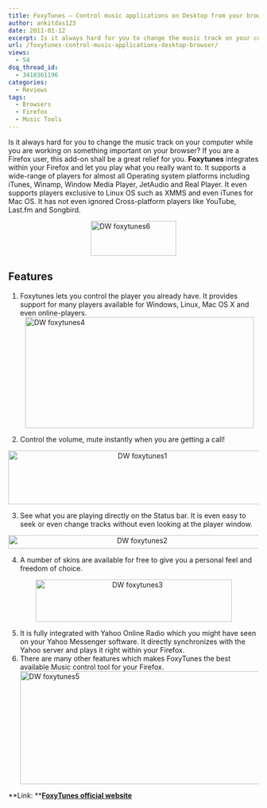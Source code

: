 ```yaml
---
title: FoxyTunes – Control music applications on Desktop from your browser
author: ankitdas123
date: 2011-01-12
excerpt: Is it always hard for you to change the music track on your computer while you are working on something important on your browser? If you are a Firefox user, this addon shall be a great relief for you. “Foxytunes” integrates within your Firefox and let you play what you really want to.
url: /foxytunes-control-music-applications-desktop-browser/
views:
  - 54
dsq_thread_id:
  - 3418361196
categories:
  - Reviews
tags:
  - Browsers
  - Firefox
  - Music Tools
---
```

Is it always hard for you to change the music track on your computer while you are working on something important on your browser? If you are a Firefox user, this add-on shall be a great relief for you. **Foxytunes** integrates within your Firefox and let you play what you really want to. It supports a wide-range of players for almost all Operating system platforms including iTunes, Winamp, Window Media Player, JetAudio and Real Player. It even supports players exclusive to Linux OS such as XMMS and even iTunes for Mac OS. It has not even ignored Cross-platform players like YouTube, Last.fm and Songbird.

[<img class="alignnone" style="background-image: none; padding-left: 0px; padding-right: 0px; display: block; margin-left: auto; margin-right: auto; padding-top: 0px; border: 0px initial initial;" title="DW foxytunes6" src="http://cdn.devilsworkshop.org/files/2011/01/DW-foxytunes6_thumb.gif" border="0" alt="DW foxytunes6" width="172" height="70" />][1]

## **Features**

  1. Foxytunes lets you control the player you already have. It provides support for many players available for Windows, Linux, Mac OS X and even online-players.
[<img style="background-image: none; padding-left: 0px; padding-right: 0px; display: block; margin-left: auto; margin-right: auto; padding-top: 0px; border: 0px initial initial;" title="DW foxytunes4" src="http://cdn.devilsworkshop.org/files/2011/01/DW-foxytunes4_thumb.gif" border="0" alt="DW foxytunes4" width="460" height="223" />][2]

  2. Control the volume, mute instantly when you are getting a call!
<p style="text-align: center;">
  <a href="http://cdn.devilsworkshop.org/files/2011/01/DW-foxytunes1.gif"><img class="aligncenter" style="background-image: none; padding-left: 0px; padding-right: 0px; display: inline; padding-top: 0px;" title="DW foxytunes1" src="http://cdn.devilsworkshop.org/files/2011/01/DW-foxytunes1_thumb.gif" border="0" alt="DW foxytunes1" width="524" height="108" /></a>
</p>

  3. See what you are playing directly on the Status bar. It is even easy to seek or even change tracks without even looking at the player window.
<p style="text-align: center;">
  <a href="http://cdn.devilsworkshop.org/files/2011/01/DW-foxytunes2.gif"><img class="aligncenter" style="background-image: none; padding-left: 0px; padding-right: 0px; display: block; padding-top: 0px;" title="DW foxytunes2" src="http://cdn.devilsworkshop.org/files/2011/01/DW-foxytunes2_thumb.gif" border="0" alt="DW foxytunes2" width="523" height="27" /></a>
</p>

  4. A number of skins are available for free to give you a personal feel and freedom of choice.
<p style="text-align: center;">
  <a href="http://cdn.devilsworkshop.org/files/2011/01/DW-foxytunes3.jpg"><img class="aligncenter" style="background-image: none; padding-left: 0px; padding-right: 0px; display: inline; padding-top: 0px;" title="DW foxytunes3" src="http://cdn.devilsworkshop.org/files/2011/01/DW-foxytunes3_thumb.jpg" border="0" alt="DW foxytunes3" width="395" height="85" /></a>
</p>

  5. It is fully integrated with Yahoo Online Radio which you might have seen on your Yahoo Messenger software. It directly synchronizes with the Yahoo server and plays it right within your Firefox.
  6. There are many other features which makes FoxyTunes the best available Music control tool for your Firefox.
[<img style="background-image: none; padding-left: 0px; padding-right: 0px; display: block; margin-left: auto; margin-right: auto; padding-top: 0px; border: 0px initial initial;" title="DW foxytunes5" src="http://cdn.devilsworkshop.org/files/2011/01/DW-foxytunes5_thumb.jpg" border="0" alt="DW foxytunes5" width="509" height="227" />][3]</ol> 

**Link: **<a href="http://foxytunes.com" onclick="_gaq.push(['_trackEvent', 'outbound-article', 'http://foxytunes.com', 'FoxyTunes official website']);" target="_blank"><strong>FoxyTunes official website</strong></a>

 [1]: http://cdn.devilsworkshop.org/files/2011/01/DW-foxytunes6.gif
 [2]: http://cdn.devilsworkshop.org/files/2011/01/DW-foxytunes4.gif
 [3]: http://cdn.devilsworkshop.org/files/2011/01/DW-foxytunes5.jpg
